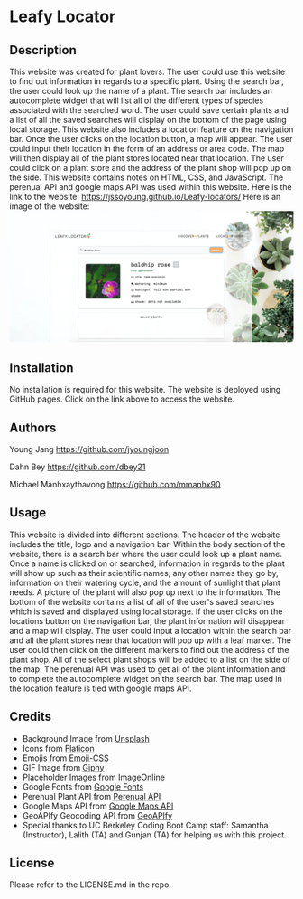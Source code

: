 # Leafy Locator

## Description

This website was created for plant lovers. The user could use this website to find out information in regards to a specific plant. Using the search bar, the user could look up the name of a plant. The search bar includes an autocomplete widget that will list all of the different types of species associated with the searched word. The user could save certain plants and a list of all the saved searches will display on the bottom of the page using local storage. This website also includes a location feature on the navigation bar. Once the user clicks on the location button, a map will appear. The user could input their location in the form of an address or area code. The map will then display all of the plant stores located near that location. The user could click on a plant store and the address of the plant shop will pop up on the side. This website contains notes on HTML, CSS, and JavaScript. The perenual API and google maps API was used within this website. 
Here is the link to the website: https://jssoyoung.github.io/Leafy-locators/
Here is an image of the website: ![Portfolio](assets/images/website-screenshot.png)

## Installation

No installation is required for this website. The website is deployed using GitHub pages. Click on the link above to access the website.

## Authors

Young Jang
https://github.com/jyoungjoon

Dahn Bey
https://github.com/dbey21

Michael Manhxaythavong
https://github.com/mmanhx90

## Usage

This website is divided into different sections. The header of the website includes the title, logo and a navigation bar. Within the body section of the website, there is a search bar where the user could look up a plant name. Once a name is clicked on or searched, information in regards to the plant will show up such as their scientific names, any other names they go by, information on their watering cycle, and the amount of sunlight that plant needs. A picture of the plant will also pop up next to the information. The bottom of the website contains a list of all of the user's saved searches which is saved and displayed using local storage. If the user clicks on the locations button on the navigation bar, the plant information will disappear and a map will display. The user could input a location within the search bar and all the plant stores near that location will pop up with a leaf marker. The user could then click on the different markers to find out the address of the plant shop. All of the select plant shops will be added to a list on the side of the map. The perenual API was used to get all of the plant information and to complete the autocomplete widget on the search bar. The map used in the location feature is tied with google maps API. 

## Credits

* Background Image from [Unsplash](https://unsplash.com/)
* Icons from [Flaticon](https://www.flaticon.com/)
* Emojis from [Emoji-CSS](https://emoji-css.afeld.me/)
* GIF Image from [Giphy](https://giphy.com/)
* Placeholder Images from [ImageOnline](https://imageonline.co)
* Google Fonts from [Google Fonts](https://fonts.google.com/)
* Perenual Plant API from [Perenual API](https://perenual.com/docs/api)
* Google Maps API from [Google Maps API](https://developers.google.com/maps/documentation/javascript/overview)
* GeoAPIfy Geocoding API from [GeoAPIfy](https://www.geoapify.com/geocoding-api)
* Special thanks to UC Berkeley Coding Boot Camp staff: Samantha (Instructor), Lalith (TA) and Gunjan (TA) for helping us with this project.

## License

Please refer to the LICENSE.md in the repo.